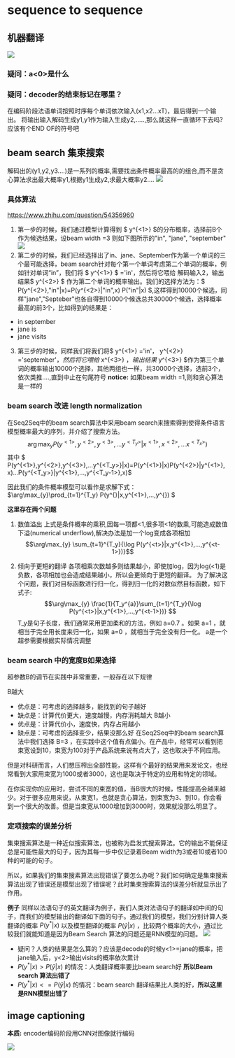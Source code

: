 # sequence to sequence 

## 机器翻译
![](imgs/seq2seq.png)
### 疑问：a<0>是什么
### 疑问：decoder的结束标记在哪里？
在编码阶段法语单词按照时序每个单词依次输入(x1,x2...xT)，最后得到一个输出。
将输出输入解码生成y1,y1作为输入生成y2,.....,那么就这样一直循环下去吗?应该有个END OF的符号吧


## beam search 集束搜索
解码出的(y1,y2,y3....)是一系列的概率,需要找出条件概率最高的的组合,而不是贪心算法求出最大概率y1,根据y1生成y2,求最大概率y2....
![](imgs/beam-search.png)
### 具体算法
https://www.zhihu.com/question/54356960 
1. 第一步的时候，我们通过模型计算得到 $ y^{<1>} $的分布概率，选择前B个作为候选结果，设beam width =3 则如下图所示的"in", "jane", "september"
![](imgs/beam-search1.png)
2. 第二步的时候，我们已经选择出了in、jane、September作为第一个单词的三个最可能选择，beam search针对每个第一个单词考虑第二个单词的概率，例如针对单词“in”，我们将 $ y^{<1>} $ ='in'，然后将它喂给  解码输入2，输出结果$ y^{<2>} $  作为第二个单词的概率输出。我们的选择方法为：$ P(y^{<2>},"in"|x)=P(y^{<2>}|"in",x) P("in"|x) $,这样得到10000个候选，同样"jane","Septeber"也各自得到10000个候选总共30000个候选，选择概率最高的前3个，比如得到的结果是：
* in september
* jane is
* jane visits
3. 第三步的时候，同样我们将我们将$ y^{<1>} ='in'， y^{<2>} ='september'，$然后将它喂给$ x^{<3>} $，输出结果$ y^{<3>} $作为第三个单词的概率输出10000个选择，其他两组也一样，共30000个选择，选前3个，依次类推....,直到中止在句尾符号
**notice:** 如果beam width =1,则和贪心算法是一样的

### beam search 改进 length normalization 
在Seq2Seq中的beam search算法中采用beam search来搜索得到使得条件语言模型概率最大的序列，并介绍了搜索方法。
$$\arg\max_{y} P( y^{<1>},y^{<2>},y^{<3>},...y^{<T_y>}|x^{<1>},x^{<2>},...x^{<T_x>})  $$
其中 $ P(y^{<1>},y^{<2>},y^{<3>},...y^{<T_y>}|x)=P(y^{<1>}|x)P(y^{<2>}|y^{<1>},x)...P(y^{<T_y>}|y^{<1>},...,y^{<T_y-1>},x)$

因此我们的条件概率模型可以看作是求解下式：
$\arg\max_{y}\prod_{t=1}^{T_y} P(y^{<t>}|x,y^{<1>},...,y^{<t-1>}) $

**这里存在两个问题**
1. 数值溢出
上式是条件概率的乘积,因每一项都<1,很多项<1的数乘,可能造成数值下溢(numerical underflow),解决办法是加一个log变成各项相加
$$\arg\max_{y} \sum_{t=1}^{T_y}{\log P(y^{<t>}|x,y^{<1>},...,y^{<t-1>})}$$

2. 倾向于更短的翻译
各项相乘次数越多则结果越小，即使加log，因为log(<1)是负数，各项相加也会造成结果越小，所以会更倾向于更短的翻译。
为了解决这个问题，我们对目标函数进行归一化，得到归一化的对数似然目标函数，如下式子:
$$\arg\max_{y} \frac{1}{T_y^{a}}\sum_{t=1}^{T_y}{\log P(y^{<t>}|x,y^{<1>},...,y^{<t-1>})} $$
T_y是句子长度，我们通常采用更加柔和的方法，例如 a=0.7 。如果 a=1 ，就相当于完全用长度来归一化，如果 a=0 ，就相当于完全没有归一化。
a是一个超参需要根据实际情况调整

### beam search 中的宽度B如果选择
超参数B的调节在实践中非常重要，一般存在以下规律

B越大
* 优点是：可考虑的选择越多，能找到的句子越好
* 缺点是：计算代价更大，速度越慢，内存消耗越大
B越小
* 优点是：计算代价小，速度快，内存占用越小
* 缺点是：可考虑的选择变少，结果没那么好
在Seq2Seq中的beam search算法中我们选择 B=3 ，在实践中这个值有点偏小。在产品中，经常可以看到把束宽设到10，束宽为100对于产品系统来说有点大了，这也取决于不同应用。

但是对科研而言，人们想压榨出全部性能，这样有个最好的结果用来发论文，也经常看到大家用束宽为1000或者3000，这也是取决于特定的应用和特定的领域。

在你实现你的应用时，尝试不同的束宽的值，当B很大的时候，性能提高会越来越少。对于很多应用来说，从束宽1，也就是贪心算法，到束宽为3、到10，你会看到一个很大的改善。但是当束宽从1000增加到3000时，效果就没那么明显了。 

### 定项搜索的误差分析
集束搜索算法是一种近似搜索算法，也被称为启发式搜索算法。它的输出不能保证总是可能性最大的句子，因为其每一步中仅记录着Beam width为3或者10或者100种的可能的句子。

所以，如果我们的集束搜素算法出现错误了要怎么办呢？我们如何确定是集束搜索算法出现了错误还是模型出现了错误呢？此时集束搜索算法的误差分析就显示出了作用。

**例子** 
同样以法语句子的英文翻译为例子，我们人类对法语句子的翻译如中间的句子，而我们的模型输出的翻译如下面的句子。通过我们的模型，我们分别计算人类翻译的概率 $P(y^{*}|x)$ 以及模型翻译的概率 $P(\hat y|x)$ ，比较两个概率的大小，通过比较我们就能知道是因为Beam Search 算法的问题还是RNN模型的问题。
![](imgs/error-analysis-beam-search.png)

- 疑问？人类的结果是怎么算的？应该是decode的时候y<1>=jane的概率，把jane输入后，y<2>输出visits的概率依次累计
- $P(y^{*}|x) > P(\hat y|x)$ 的情况：人类翻译概率要比beam search好 **所以Beam search 算法出错了**
- $P(y^{*}|x) <= P(\hat y|x)$ 的情况：beam search 翻译结果比人类的好，**所以这里是RNN模型出错了**


## image captioning
**本质:** encoder编码阶段用CNN对图像就行编码

![](imgs/image-caption.png)







